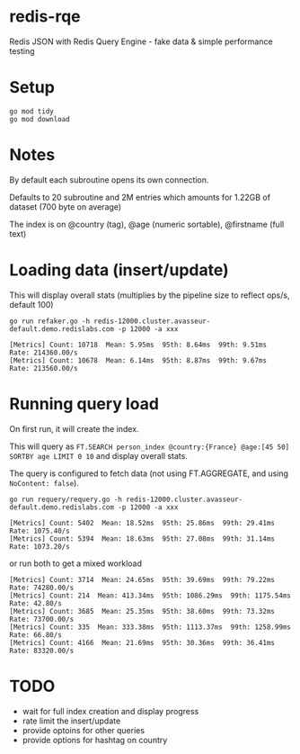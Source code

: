 # redis-rqe
Redis JSON with Redis Query Engine - fake data &amp; simple performance testing

# Setup

```
go mod tidy
go mod download
```

# Notes

By default each subroutine opens its own connection.

Defaults to 20 subroutine and 2M entries which amounts for 1.22GB of dataset (700 byte on average)

The index is on @country (tag), @age (numeric sortable), @firstname (full text)

# Loading data (insert/update)

This will display overall stats (multiplies by the pipeline size to reflect ops/s, default 100)
```
go run refaker.go -h redis-12000.cluster.avasseur-default.demo.redislabs.com -p 12000 -a xxx

[Metrics] Count: 10718  Mean: 5.95ms  95th: 8.64ms  99th: 9.51ms  Rate: 214360.00/s
[Metrics] Count: 10678  Mean: 6.14ms  95th: 8.87ms  99th: 9.67ms  Rate: 213560.00/s
```

# Running query load

On first run, it will create the index.

This will query as `FT.SEARCH person_index @country:{France} @age:[45 50] SORTBY age LIMIT 0 10` and display overall stats.

The query is configured to fetch data (not using FT.AGGREGATE, and using `NoContent: false`).


```
go run requery/requery.go -h redis-12000.cluster.avasseur-default.demo.redislabs.com -p 12000 -a xxx

[Metrics] Count: 5402  Mean: 18.52ms  95th: 25.86ms  99th: 29.41ms  Rate: 1075.40/s
[Metrics] Count: 5394  Mean: 18.63ms  95th: 27.08ms  99th: 31.14ms  Rate: 1073.20/s
```

or run both to get a mixed workload
```
[Metrics] Count: 3714  Mean: 24.65ms  95th: 39.69ms  99th: 79.22ms  Rate: 74280.00/s
[Metrics] Count: 214  Mean: 413.34ms  95th: 1086.29ms  99th: 1175.54ms  Rate: 42.80/s
[Metrics] Count: 3685  Mean: 25.35ms  95th: 38.60ms  99th: 73.32ms  Rate: 73700.00/s
[Metrics] Count: 335  Mean: 333.38ms  95th: 1113.37ms  99th: 1258.99ms  Rate: 66.80/s
[Metrics] Count: 4166  Mean: 21.69ms  95th: 30.36ms  99th: 36.41ms  Rate: 83320.00/s
```

# TODO

- wait for full index creation and display progress
- rate limit the insert/update
- provide optoins for other queries
- provide options for hashtag on country
